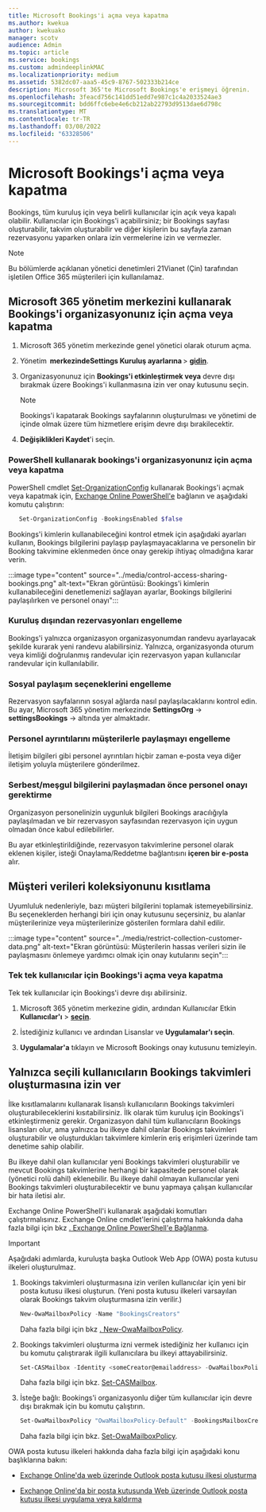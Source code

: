 ```yaml
---
title: Microsoft Bookings'i açma veya kapatma
ms.author: kwekua
author: kwekuako
manager: scotv
audience: Admin
ms.topic: article
ms.service: bookings
ms.custom: admindeeplinkMAC
ms.localizationpriority: medium
ms.assetid: 5382dc07-aaa5-45c9-8767-502333b214ce
description: Microsoft 365'te Microsoft Bookings'e erişmeyi öğrenin.
ms.openlocfilehash: 3feacd756c141dd51edd7e987c1c4a2033524ae3
ms.sourcegitcommit: bdd6ffc6ebe4e6cb212ab22793d9513dae6d798c
ms.translationtype: MT
ms.contentlocale: tr-TR
ms.lasthandoff: 03/08/2022
ms.locfileid: "63328506"
---
```

# <a name="turn-microsoft-bookings-on-or-off"></a>Microsoft Bookings'i açma veya kapatma

Bookings, tüm kuruluş için veya belirli kullanıcılar için açık veya kapalı olabilir. Kullanıcılar için Bookings'i açabilirsiniz; bir Bookings sayfası oluşturabilir, takvim oluşturabilir ve diğer kişilerin bu sayfayla zaman rezervasyonu yaparken onlara izin vermelerine izin ve vermezler.

> [!NOTE]
> Bu bölümlerde açıklanan yönetici denetimleri 21Vianet (Çin) tarafından işletilen Office 365 müşterileri için kullanılamaz.

## <a name="turn-bookings-on-or-off-for-your-organization-using-the-microsoft-365-admin-center"></a>Microsoft 365 yönetim merkezini kullanarak Bookings'i organizasyonunız için açma veya kapatma

1. Microsoft 365 yönetim merkezinde genel yönetici olarak oturum açma.

2. Yönetim  **merkezindeSettings Kuruluş ayarlarına** \> <a href="https://go.microsoft.com/fwlink/p/?linkid=2053743" target="_blank">**gidin**</a>.

3. Organizasyonunuz için **Bookings'i etkinleştirmek veya** devre dışı bırakmak üzere Bookings'i kullanmasına izin ver onay kutusunu seçin.

   > [!NOTE]
   > Bookings'i kapatarak Bookings sayfalarının oluşturulması ve yönetimi de içinde olmak üzere tüm hizmetlere erişim devre dışı bırakilecektir.

4. **Değişiklikleri Kaydet**'i seçin.

### <a name="turn-bookings-on-or-off-for-your-organization-using-powershell"></a>PowerShell kullanarak bookings'i organizasyonunız için açma veya kapatma

PowerShell cmdlet [Set-OrganizationConfig](/powershell/module/exchange/set-organizationconfig) kullanarak Bookings'i açmak veya kapatmak için, [Exchange Online PowerShell'e](/powershell/exchange/connect-to-exchange-online-powershell) bağlanın ve aşağıdaki komutu çalıştırın:

```PowerShell
   Set-OrganizationConfig -BookingsEnabled $false
```

Bookings'i kimlerin kullanabileceğini kontrol etmek için aşağıdaki ayarları kullanın, Bookings bilgilerini paylaşıp paylaşmayacaklarına ve personelin bir Booking takvimine eklenmeden önce onay gerekip ihtiyaç olmadığına karar verin.

:::image type="content" source="../media/control-access-sharing-bookings.png" alt-text="Ekran görüntüsü: Bookings'i kimlerin kullanabileceğini denetlemenizi sağlayan ayarlar, Bookings bilgilerini paylaşılırken ve personel onayı":::

### <a name="block-bookings-from-outside-your-organization"></a>Kuruluş dışından rezervasyonları engelleme

Bookings'i yalnızca organizasyon organizasyonumdan randevu ayarlayacak şekilde kurarak yeni randevu alabilirsiniz. Yalnızca, organizasyonda oturum veya kimliği doğrulanmış randevular için rezervasyon yapan kullanıcılar randevular için kullanılabilir.

### <a name="block-social-sharing-options"></a>Sosyal paylaşım seçeneklerini engelleme

Rezervasyon sayfalarının sosyal ağlarda nasıl paylaşılacaklarını kontrol edin. Bu ayar, Microsoft 365 yönetim merkezinde **SettingsOrg** ->  **settingsBookings** ->  altında yer almaktadır.

### <a name="block-sharing-staff-details-with-customers"></a>Personel ayrıntılarını müşterilerle paylaşmayı engelleme

İletişim bilgileri gibi personel ayrıntıları hiçbir zaman e-posta veya diğer iletişim yoluyla müşterilere gönderilmez.

### <a name="require-staff-approvals-before-sharing-freebusy-information"></a>Serbest/meşgul bilgilerini paylaşmadan önce personel onayı gerektirme

Organizasyon personelinizin uygunluk bilgileri Bookings aracılığıyla paylaşılmadan ve bir rezervasyon sayfasından rezervasyon için uygun olmadan önce kabul  edilebilirler.

Bu ayar etkinleştirildiğinde, rezervasyon takvimlerine personel olarak eklenen kişiler, isteği Onaylama/Reddetme bağlantısını **içeren bir e-posta** alır.

## <a name="restrict-collection-of-customer-data"></a>Müşteri verileri koleksiyonunu kısıtlama

Uyumluluk nedenleriyle, bazı müşteri bilgilerini toplamak istemeyebilirsiniz. Bu seçeneklerden herhangi biri için onay kutusunu seçersiniz, bu alanlar müşterilerinize veya müşterilerinize gösterilen formlara dahil edilir.

:::image type="content" source="../media/restrict-collection-customer-data.png" alt-text="Ekran görüntüsü: Müşterilerin hassas verileri sizin ile paylaşmasını önlemeye yardımcı olmak için onay kutularını seçin":::

### <a name="turn-bookings-on-or-off-for-individual-users"></a>Tek tek kullanıcılar için Bookings'i açma veya kapatma

Tek tek kullanıcılar için Bookings'i devre dışı abilirsiniz.

1. Microsoft 365 yönetim merkezine gidin, ardından Kullanıcılar Etkin **Kullanıcılar'ı** \> <a href="https://go.microsoft.com/fwlink/p/?linkid=834822" target="_blank">**seçin**</a>.

1. İstediğiniz kullanıcı ve ardından Lisanslar ve **Uygulamalar'ı seçin**.

1. **Uygulamalar'a** tıklayın ve Microsoft Bookings onay kutusunu temizleyin.

## <a name="allow-only-selected-users-to-create-bookings-calendars"></a>Yalnızca seçili kullanıcıların Bookings takvimleri oluşturmasına izin ver

İlke kısıtlamalarını kullanarak lisanslı kullanıcıların Bookings takvimleri oluşturabileceklerini kısıtabilirsiniz. İlk olarak tüm kuruluş için Bookings'i etkinleştirmeniz gerekir. Organizasyon dahil tüm kullanıcıların Bookings lisansları olur, ama yalnızca bu ilkeye dahil olanlar Bookings takvimleri oluşturabilir ve oluşturdukları takvimlere kimlerin eriş erişimleri üzerinde tam denetime sahip olabilir.

Bu ilkeye dahil olan kullanıcılar yeni Bookings takvimleri oluşturabilir ve mevcut Bookings takvimlerine herhangi bir kapasitede personel olarak (yönetici rolü dahil) eklenebilir. Bu ilkeye dahil olmayan kullanıcılar yeni Bookings takvimleri oluşturabilecektir ve bunu yapmaya çalışan kullanıcılar bir hata iletisi alır.

Exchange Online PowerShell'i kullanarak aşağıdaki komutları çalıştırmalısınız. Exchange Online cmdlet'lerini çalıştırma hakkında daha fazla bilgi için bkz [. Exchange Online PowerShell'e Bağlanma](/powershell/exchange/connect-to-exchange-online-powershell).

> [!IMPORTANT]
> Aşağıdaki adımlarda, kuruluşta başka Outlook Web App (OWA) posta kutusu ilkeleri oluşturulmaz.

1. Bookings takvimleri oluşturmasına izin verilen kullanıcılar için yeni bir posta kutusu ilkesi oluşturun. (Yeni posta kutusu ilkeleri varsayılan olarak Bookings takvim oluşturmasına izin verilir.)

   ```PowerShell
   New-OwaMailboxPolicy -Name "BookingsCreators"
   ```

   Daha fazla bilgi için bkz [. New-OwaMailboxPolicy](/powershell/module/exchange/new-owamailboxpolicy).

2. Bookings takvimleri oluşturma izni vermek istediğiniz her kullanıcı için bu komutu çalıştırarak ilgili kullanıcılara bu ilkeyi attayabilirsiniz.

   ```PowerShell
   Set-CASMailbox -Identity <someCreator@emailaddress> -OwaMailboxPolicy "BookingsCreators"
   ```

   Daha fazla bilgi için bkz. [Set-CASMailbox](/powershell/module/exchange/set-casmailbox).

3. İsteğe bağlı: Bookings'i organizasyonlu diğer tüm kullanıcılar için devre dışı bırakmak için bu komutu çalıştırın.

   ```PowerShell
   Set-OwaMailboxPolicy "OwaMailboxPolicy-Default" -BookingsMailboxCreationEnabled:$false
   ```

   Daha fazla bilgi için bkz. [Set-OwaMailboxPolicy](/powershell/module/exchange/set-owamailboxpolicy).

OWA posta kutusu ilkeleri hakkında daha fazla bilgi için aşağıdaki konu başlıklarına bakın:

- [Exchange Online'da web üzerinde Outlook posta kutusu ilkesi oluşturma](/exchange/clients-and-mobile-in-exchange-online/outlook-on-the-web/create-outlook-web-app-mailbox-policy)

- [Exchange Online'da bir posta kutusunda Web üzerinde Outlook posta kutusu ilkesi uygulama veya kaldırma](/exchange/clients-and-mobile-in-exchange-online/outlook-on-the-web/create-outlook-web-app-mailbox-policy)
